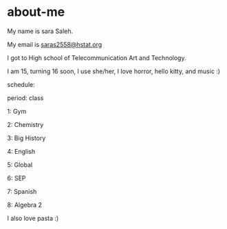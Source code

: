# about-me
My name is sara Saleh.

My email is saras2558@hstat.org

I got to High school of Telecommunication Art and Technology. 

I am 15, turning 16 soon, I use she/her, I love horror, hello kitty, and music :)  

schedule: 

period: class

1: Gym 

2: Chemistry 

3: Big History 

4: English 

5: Global 

6: SEP

7: Spanish 

8: Algebra 2

I also love pasta :)

